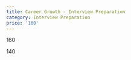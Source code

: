 ```yaml
---
title: Career Growth - Interview Preparation
category: Interview Preparation
price: '160'
---
```

160 

140
